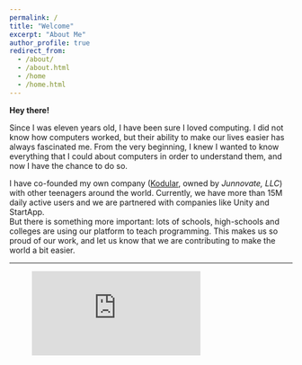```yaml
---
permalink: /
title: "Welcome"
excerpt: "About Me"
author_profile: true
redirect_from: 
  - /about/
  - /about.html
  - /home
  - /home.html
---
```



**Hey there!**

Since I was eleven years old, I have been sure I loved computing. I did not know how computers worked, 
but their ability to make our lives easier has always fascinated me. From the very beginning, I knew I 
wanted to know everything that I could about computers in order to understand them, and now I have the 
chance to do so.

I have co-founded my own company ([Kodular](https://www.kodular.io), owned by _Junnovate, LLC_) with 
other teenagers around the world. Currently, we have more than 15M daily active users and we are partnered 
with companies like Unity and StartApp.  
But there is something more important: lots of schools, high-schools and colleges are using our platform 
to teach programming. This makes us so proud of our work, and let us know that we are contributing to 
make the world a bit easier.

---

<figure><embed src="https://wakatime.com/share/@Barreeeiroo/dd2ae563-aada-482b-99f5-4a8fe1364454.svg"></figure>
